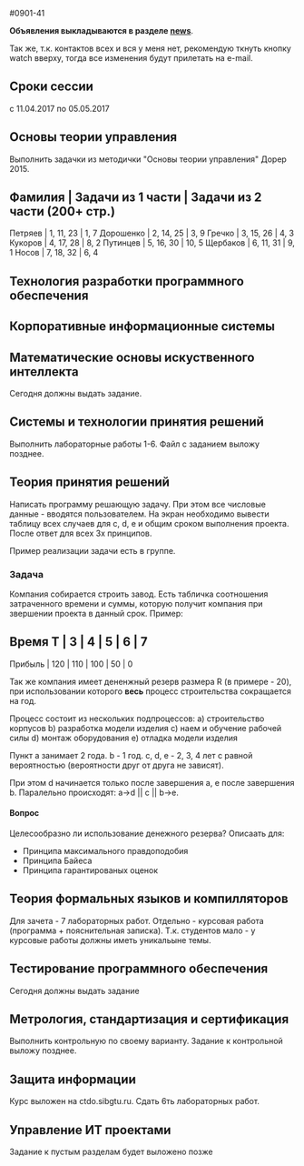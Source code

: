 #0901-41

**Объявления выкладываются в разделе [news](https://github.com/sibstu-ivt/main/blob/master/NEWS.md)**.

Так же, т.к. контактов всех и вся у меня нет, рекомендую ткнуть кнопку watch вверху, тогда все изменения будут прилетать на e-mail.


## Сроки сессии
с 11.04.2017 по 05.05.2017


## Основы теории управления

Выполнить задачки из методички "Основы теории управления" Дорер 2015.

Фамилия   | Задачи из 1 части | Задачи из 2 части (200+ стр.)
-------------------------------------------------------------
Петряев   | 1, 11, 23         | 1, 7
Дорошенко | 2, 14, 25         | 3, 9
Гречко    | 3, 15, 26         | 4, 3
Кукоров   | 4, 17, 28         | 8, 2
Путинцев  | 5, 16, 30         | 10, 5
Щербаков  | 6, 11, 31         | 9, 1
Носов     | 7, 18, 32         | 6, 4



## Технология разработки программного обеспечения




## Корпоративные информационные системы




## Математические основы искуственного интеллекта

Сегодня должны выдать задание.



## Системы и технологии принятия решений

Выполнить лабораторные работы 1-6. Файл с заданием выложу позднее.



## Теория принятия решений

Написать программу решающую задачу.
При этом все числовые данные - вводятся пользователем.
На экран необходимо вывести таблицу всех случаев для c, d, e и общим сроком
выполнения проекта.
После ответ для всех 3х принципов.

Пример реализации задачи есть в группе.


### Задача

Компания собирается строить завод. Есть табличка соотношения затраченного времени
и суммы, которую получит компания при звершении проекта в данный срок. Пример:

Время T | 3   | 4   | 5   | 6  | 7
-------------------------------------
Прибыль | 120 | 110 | 100 | 50 | 0

Так же компания имеет дененжный резерв размера R (в примере - 20), при использовании
которого __весь__ процесс строительства сокращается на год.

Процесс состоит из нескольких подпроцессов:
a) строительство корпусов
b) разработка модели изделия
c) наем и обучение рабочей силы
d) монтаж оборудования
e) отладка модели изделия

Пункт a занимает 2 года. b - 1 год. c, d, e - 2, 3, 4 лет с равной вероятностью
(вероятности друг от друга не зависят).

При этом d начинается только после завершения a, e после завершения b.
Паралельно происходят: a->d || c || b->e.


#### Вопрос

Целесообразно ли использование денежного резерва? Описаать для:
- Принципа максимального правдоподобия
- Принципа Байеса
- Принципа гарантированых оценок




## Теория формальных языков и компилляторов

Для зачета - 7 лабораторных работ. Отдельно - курсовая работа (программа + пояснительная записка).
Т.к. студентов мало - у курсовые работы должны иметь уникальыне темы.



## Тестирование программного обеспечения

Сегодня должны выдать задание



## Метрология, стандартизация и сертификация

Выполнить контрольную по своему варианту. Задание к контрольной выложу позднее.



## Защита информации

Курс выложен на ctdo.sibgtu.ru. Сдать 6ть лабораторных работ.



## Управление ИТ проектами

Задание к пустым разделам будет выложено позже
